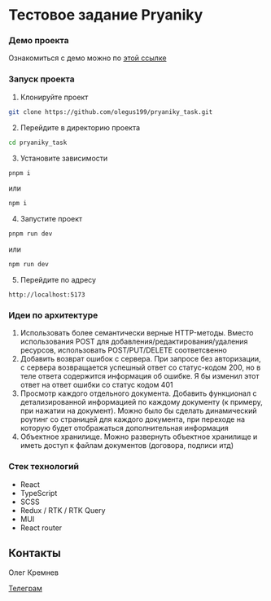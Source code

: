 # Тестовое задание Pryaniky

### Демо проекта
Ознакомиться с демо можно по [этой ссылке](https://olegus199.github.io/pryaniky_task/)

### Запуск проекта
1. Клонируйте проект
```bash
git clone https://github.com/olegus199/pryaniky_task.git
```
2. Перейдите в директорию проекта
```bash
cd pryaniky_task
```
3. Установите зависимости
```bash
pnpm i
```
или
```bash
npm i
```
4. Запустите проект
```bash
pnpm run dev
```
или
```bash
npm run dev
```
5. Перейдите по адресу
```
http://localhost:5173
```

### Идеи по архитектуре
1. Использовать более семантически верные HTTP-методы. Вместо использования POST для добавления/редактирования/удаления ресурсов, использовать POST/PUT/DELETE соответсвенно
2. Добавить возврат ошибок с сервера. При запросе без авторизации, с сервера возвращается успешный ответ со статус-кодом 200, но в теле ответа содержится информация об ошибке. Я бы изменил этот ответ на ответ ошибки со статус кодом 401
3. Просмотр каждого отдельного документа. Добавить функционал с детализированной информацией по каждому документу (к примеру, при нажатии на документ). Можно было бы сделать динамический роутинг со страницей для каждого документа, при переходе на которую будет отображаться дополнительная информация
4. Объектное хранилище. Можно развернуть объектное хранилище и иметь доступ к файлам документов (договора, подписи итд)

### Стек технологий
- React
- TypeScript
- SCSS
- Redux / RTK / RTK Query
- MUI
- React router

## Контакты
Олег Кремнев

[Телеграм](https://t.me/goshlegos)
